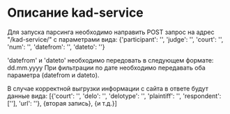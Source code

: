 # Описание kad-service

Для запуска парсинга необходимо направить POST запрос на адрес "/kad-service/" с параметрами вида:
{'participant': '',
 'judge': '',
 'court': '',
 'num': '',
 'datefrom': '',
 'dateto': ''}


'datefrom' и 'dateto' необходимо передовать в следующем формате: dd.mm.yyyy
При фильтрации по дате необходимо передавать оба параметра (datefrom и dateto).

В случае корректной выгрузки информации с сайта в ответе будут данные вида:
[{'court': '',
  'delo': '',
  'delotype': '',
  'plaintiff': '',
  'respondent': [''],
  'url': ''},
 {вторая запись},
 {и т.д.}]
